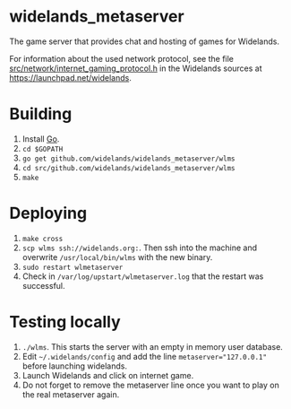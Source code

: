# widelands_metaserver

The game server that provides chat and hosting of games for Widelands.

For information about the used network protocol, see the file
[src/network/internet_gaming_protocol.h](http://bazaar.launchpad.net/~widelands-dev/widelands/trunk/view/head:/src/network/internet_gaming_protocol.h)
in the Widelands sources at <https://launchpad.net/widelands>.

# Building

1. Install [Go](https://golang.org/doc/install).
2. `cd $GOPATH`
3. `go get github.com/widelands/widelands_metaserver/wlms`
4. `cd src/github.com/widelands/widelands_metaserver/wlms`
5. `make`

# Deploying

1. `make cross`
2. `scp wlms ssh://widelands.org:`. Then ssh into the machine and overwrite `/usr/local/bin/wlms` with the new binary.
3. `sudo restart wlmetaserver`
4. Check in `/var/log/upstart/wlmetaserver.log` that the restart was
   successful.

# Testing locally

1. `./wlms`. This starts the server with an empty in memory user database.
2. Edit `~/.widelands/config` and add the line `metaserver="127.0.0.1"` before
   launching widelands.
3. Launch Widelands and click on internet game.
4. Do not forget to remove the metaserver line once you want to play on the real
   metaserver again.
